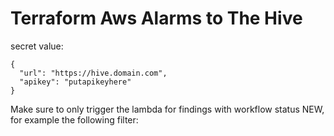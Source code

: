 # Terraform Aws Alarms to The Hive

secret value:

```
{
  "url": "https://hive.domain.com",
  "apikey": "putapikeyhere"
}
```

Make sure to only trigger the lambda for findings with workflow status NEW,
for example the following filter:

```

```

<!--- BEGIN_TF_DOCS --->

<!--- END_TF_DOCS --->
